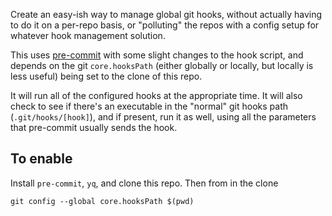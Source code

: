 Create an easy-ish way to manage global git hooks, without actually having to do it on a per-repo basis, or "polluting" the repos with a config setup for whatever hook management solution.

This uses [pre-commit](https://github.com/pre-commit/pre-commit) with some slight changes to the hook script, and depends on the git `core.hooksPath` (either globally or locally, but locally is less useful) being set to the clone of this repo.

It will run all of the configured hooks at the appropriate time.  It will also check to see if there's an executable in the "normal" git hooks path (`.git/hooks/[hook]`), and if present, run it as well, using all the parameters that pre-commit usually sends the hook.

## To enable

Install `pre-commit`, `yq`, and clone this repo.  Then from in the clone

```
git config --global core.hooksPath $(pwd)
```
